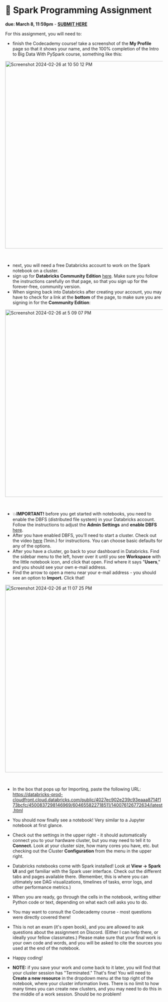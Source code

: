 # 🤖 Spark Programming Assignment 

**due: March 8, 11:59pm** - **[SUBMIT HERE](https://airtable.com/appgQV4bSPRVdHEWt/shrOahNbuss9wxvyN)**

For this assignment, you will need to:
- finish the Codecademy course! take a screenshot of the **My Profile** page so that it shows your name, and the 100% completion of the Intro to Big Data With PySpark course, something like this:
<img width="600" alt="Screenshot 2024-02-26 at 10 50 12 PM" src="https://github.com/mab253/bigdata_spring24/assets/17707843/8dc1c8b3-1610-4d39-988e-8bc27fb19a8d"> 
<p>&nbsp;</p>

- next, you will need a free Databricks account to work on the Spark notebook on a cluster. 
- sign up for **Databricks Community Edition** [here](https://docs.databricks.com/en/getting-started/community-edition.html). Make sure you follow the instructions carefully on that page, so that you sign up for the forever-free, community version.
- When signing back into Databricks after creating your account, you may have to check for a link at the **bottom** of the page, to make sure you are signing in for the **Community Edition**:
<img width="600" alt="Screenshot 2024-02-26 at 5 09 07 PM" src="https://github.com/mab253/bigdata_spring24/assets/17707843/9ecfa8d0-d9a9-44b4-b9d3-2437b662f9c6">
<p>&nbsp;</p>

- 💥**IMPORTANT!** before you get started with notebooks, you need to enable the DBFS (distributed file system) in your Databricks account. Follow the instructions to adjust the **Admin Settings** and **enable DBFS** [here](https://docs.databricks.com/en/administration-guide/workspace-settings/dbfs-browser.html).
- After you have enabled DBFS, you'll need to start a cluster. Check out the video [here](https://www.youtube.com/watch?v=csa3Wz5xt5k) (1min.) for instructions. You can choose basic defaults for any of the options.
- After you have a cluster, go back to your dashboard in Databricks. Find the sidebar menu to the left, hover over it until you see **Workspace** with the little notebook icon, and click that open. Find where it says "**Users**," and you should see your own e-mail address.
- Find the arrow to open a menu near your e-mail address - you should see an option to **Import.** Click that!
<img width="600" alt="Screenshot 2024-02-26 at 11 07 25 PM" src="https://github.com/mab253/bigdata_spring24/assets/17707843/c519ffae-e9d0-4df7-a8ba-e5a1c2c6fa38">
<p>&nbsp;</p>

- In the box that pops up for Importing, paste the following URL: https://databricks-prod-cloudfront.cloud.databricks.com/public/4027ec902e239c93eaaa8714f173bcfc/4500837298146969/604655822718511/140076126772634/latest.html
- You should now finally see a notebook! Very similar to a Jupyter notebook at first glance.
- Check out the settings in the upper right - it should automatically connect you to your hardware cluster, but you may need to tell it to **Connect.** Look at your cluster size, how many cores you have, etc. but checking out the Cluster **Configuration** from the menu in the upper right.
- Databricks notebooks come with Spark installed! Look at **View -> Spark UI** and get familiar with the Spark user interface. Check out the different tabs and pages available there. (Remember, this is where you can ultimately see DAG visualizations, timelines of tasks, error logs, and other performance metrics.)
- When you are ready, go through the cells in the notebook, writing either Python code or text, depending on what each cell asks you to do.
- You may want to consult the Codecademy course - most questions were directly covered there!
- This is not an exam (it's open book), and you are allowed to ask questions about the assignment on Discord. (Either I can help there, or ideally your fellow classmates.) Please make sure that your final work is your own code and words, and you will be asked to cite the sources you used at the end of the notebook.
- Happy coding!

- **NOTE:** if you save your work and come back to it later, you will find that your cluster session has "Terminated." That's fine! You will need to **Create a new resource** in the dropdown menu at the top right of the notebook, where your cluster information lives. There is no limit to how many times you can create new clusters, and you may need to do this in the middle of a work session. Should be no problem!
